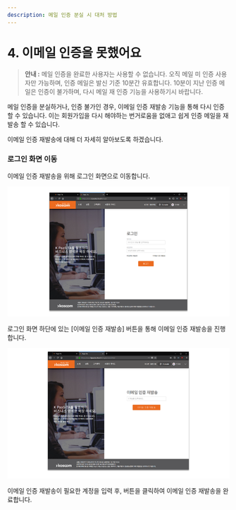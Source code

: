 ```yaml
---
description: 메일 인증 분실 시 대처 방법
---
```


# 4. 이메일 인증을 못했어요

> **안내 :** 메일 인증을 완료한 사용자는 사용할 수 없습니다. 오직 메일 미 인증 사용자만 가능하며, 인증 메일은 발신 기준 10분간 유효합니다. 10분이 지난 인증 메일은 인증이 불가하며, 다시 메일 재 인증 기능을 사용하기시 바랍니다.

메일 인증을 분실하거나, 인증 불가인 경우, 이메일 인증 재발송 기능을 통해 다시 인증 할 수 있습니다. 이는 회원가입을 다시 해야하는 번거로움을 없애고 쉽게 인증 메일을 재 발송 할 수 있습니다.

이메일 인증 재발송에 대해 더 자세히 알아보도록 하겠습니다.

### **로그인 화면 이동**

이메일 인증 재발송을 위해 로그인 화면으로 이동합니다.

![](.gitbook/assets/image.png)

로그인 화면 하단에 있는 \[이메일 인증 재발송\] 버튼을 통해 이메일 인증 재발송을 진행합니다.

![](.gitbook/assets/image%20%284%29.png)

이메일 인증 재발송이 필요한 계정을 입력 후, 버튼을 클릭하여 이메일 인증 재발송을 완료합니다.

